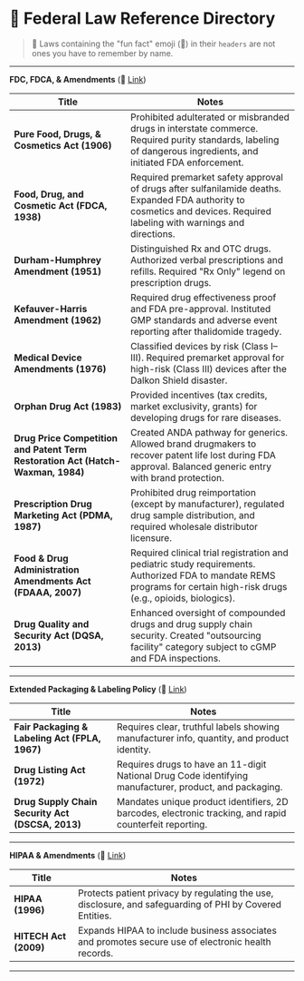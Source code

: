 # 🦅 Federal Law Reference Directory

> 📌 Laws containing the "fun fact" emoji (🤯) in their `headers` are not ones you have to remember by name.

---

**FDC, FDCA, & Amendments** (🔗 [Link](./fdc_fdca.md))

| **Title** | **Notes** |
|-----------|-----------|
| **Pure Food, Drugs, & Cosmetics Act (1906)** | Prohibited adulterated or misbranded drugs in interstate commerce. Required purity standards, labeling of dangerous ingredients, and initiated FDA enforcement. |
| **Food, Drug, and Cosmetic Act (FDCA, 1938)** | Required premarket safety approval of drugs after sulfanilamide deaths. Expanded FDA authority to cosmetics and devices. Required labeling with warnings and directions. |
| **Durham-Humphrey Amendment (1951)** | Distinguished Rx and OTC drugs. Authorized verbal prescriptions and refills. Required "Rx Only" legend on prescription drugs. |
| **Kefauver-Harris Amendment (1962)** | Required drug effectiveness proof and FDA pre-approval. Instituted GMP standards and adverse event reporting after thalidomide tragedy. |
| **Medical Device Amendments (1976)** | Classified devices by risk (Class I–III). Required premarket approval for high-risk (Class III) devices after the Dalkon Shield disaster. |
| **Orphan Drug Act (1983)** | Provided incentives (tax credits, market exclusivity, grants) for developing drugs for rare diseases. |
| **Drug Price Competition and Patent Term Restoration Act (Hatch-Waxman, 1984)** | Created ANDA pathway for generics. Allowed brand drugmakers to recover patent life lost during FDA approval. Balanced generic entry with brand protection. |
| **Prescription Drug Marketing Act (PDMA, 1987)** | Prohibited drug reimportation (except by manufacturer), regulated drug sample distribution, and required wholesale distributor licensure. |
| **Food & Drug Administration Amendments Act (FDAAA, 2007)** | Required clinical trial registration and pediatric study requirements. Authorized FDA to mandate REMS programs for certain high-risk drugs (e.g., opioids, biologics). |
| **Drug Quality and Security Act (DQSA, 2013)** | Enhanced oversight of compounded drugs and drug supply chain security. Created "outsourcing facility" category subject to cGMP and FDA inspections. |

---

**Extended Packaging & Labeling Policy** (🔗 [Link](./fdc_fdca.md))

| **Title** | **Notes** |
|-----------|-----------|
| **Fair Packaging & Labeling Act (FPLA, 1967)** | Requires clear, truthful labels showing manufacturer info, quantity, and product identity. |
| **Drug Listing Act (1972)** | Requires drugs to have an 11-digit National Drug Code identifying manufacturer, product, and packaging. |
| **Drug Supply Chain Security Act (DSCSA, 2013)** | Mandates unique product identifiers, 2D barcodes, electronic tracking, and rapid counterfeit reporting. |

---

**HIPAA & Amendments** (🔗 [Link](./hipaa.md))

| **Title** | **Notes** |
|-----------|-----------|
| **HIPAA (1996)** | Protects patient privacy by regulating the use, disclosure, and safeguarding of PHI by Covered Entities. |
| **HITECH Act (2009)** | Expands HIPAA to include business associates and promotes secure use of electronic health records. |

---
